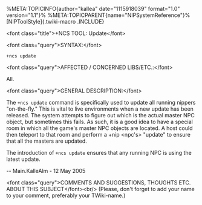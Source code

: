 %META:TOPICINFO{author=\"kallea\" date=\"1115918039\" format=\"1.0\"
version=\"1.1\"}% %META:TOPICPARENT{name=\"NIPSystemReference\"}%
[NIPToolStyle]{.twiki-macro .INCLUDE}

\<font class=\"title\"\>+NCS TOOL: Update\</font\>

\<font class=\"query\"\>SYNTAX:\</font\>

`+ncs update`

\<font class=\"query\"\>AFFECTED / CONCERNED LIBS/ETC.:\</font\>

All.

\<font class=\"query\"\>GENERAL DESCRIPTION:\</font\>

The `+ncs update` command is specifically used to update all running
nippers \"on-the-fly.\" This is vital to live environments when a new
update has been released. The system attempts to figure out which is the
actual master NPC object, but sometimes this fails. As such, it is a
good idea to have a special room in which all the game\'s master NPC
objects are located. A host could then teleport to that room and perform
a +nip \<npc\'s\> \"update\" to ensure that all the masters are updated.

The introduction of `+ncs update` ensures that any running NPC is using
the latest update.

\-- Main.KalleAlm - 12 May 2005

\<font class=\"query\"\>COMMENTS AND SUGGESTIONS, THOUGHTS ETC. ABOUT
THIS SUBJECT\</font\>\<br/\> (Please, don\'t forget to add your name to
your comment, preferably your TWiki-name.)
